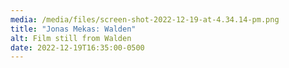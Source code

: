 ```yaml
---
media: /media/files/screen-shot-2022-12-19-at-4.34.14-pm.png
title: "Jonas Mekas: Walden"
alt: Film still from Walden
date: 2022-12-19T16:35:00-0500
---
```

